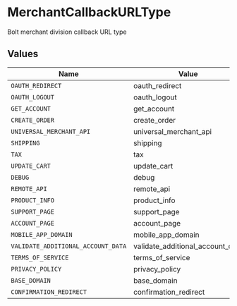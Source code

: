 # MerchantCallbackURLType

Bolt merchant division callback URL type


## Values

| Name                               | Value                              |
| ---------------------------------- | ---------------------------------- |
| `OAUTH_REDIRECT`                   | oauth_redirect                     |
| `OAUTH_LOGOUT`                     | oauth_logout                       |
| `GET_ACCOUNT`                      | get_account                        |
| `CREATE_ORDER`                     | create_order                       |
| `UNIVERSAL_MERCHANT_API`           | universal_merchant_api             |
| `SHIPPING`                         | shipping                           |
| `TAX`                              | tax                                |
| `UPDATE_CART`                      | update_cart                        |
| `DEBUG`                            | debug                              |
| `REMOTE_API`                       | remote_api                         |
| `PRODUCT_INFO`                     | product_info                       |
| `SUPPORT_PAGE`                     | support_page                       |
| `ACCOUNT_PAGE`                     | account_page                       |
| `MOBILE_APP_DOMAIN`                | mobile_app_domain                  |
| `VALIDATE_ADDITIONAL_ACCOUNT_DATA` | validate_additional_account_data   |
| `TERMS_OF_SERVICE`                 | terms_of_service                   |
| `PRIVACY_POLICY`                   | privacy_policy                     |
| `BASE_DOMAIN`                      | base_domain                        |
| `CONFIRMATION_REDIRECT`            | confirmation_redirect              |